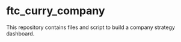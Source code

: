 # ftc_curry_company
This repository contains files and script to build a company strategy dashboard.
